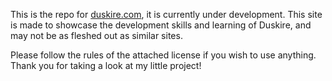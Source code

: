 This is the repo for [duskire.com](duskire.com), it is currently under development.
This site is made to showcase the development skills and learning of Duskire, and may not be as fleshed out as similar sites.

Please follow the rules of the attached license if you wish to use anything.
Thank you for taking a look at my little project!
